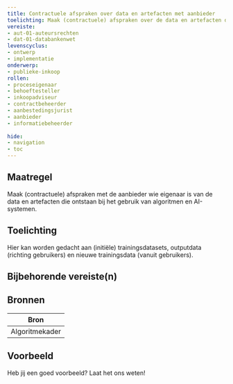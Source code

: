 ```yaml
---
title: Contractuele afspraken over data en artefacten met aanbieder
toelichting: Maak (contractuele) afspraken over de data en artefacten die ontstaan bij het gebruiken van algoritmes van aanbieders.
vereiste:
- aut-01-auteursrechten
- dat-01-databankenwet
levenscyclus:
- ontwerp
- implementatie
onderwerp:
- publieke-inkoop
rollen:
- proceseigenaar
- behoeftesteller
- inkoopadviseur
- contractbeheerder
- aanbestedingsjurist
- aanbieder
- informatiebeheerder
  
hide:
- navigation
- toc
---
```


<!-- tags -->
## Maatregel

Maak (contractuele) afspraken met de aanbieder wie eigenaar is van de data en artefacten die ontstaan bij het gebruik van algoritmen en AI-systemen.

## Toelichting

Hier kan worden gedacht aan (initiële) trainingsdatasets, outputdata (richting gebruikers) en nieuwe trainingsdata (vanuit gebruikers). 

## Bijbehorende vereiste(n)

<!-- list_vereisten_on_maatregelen_page -->

## Bronnen

| Bron                        |
|-----------------------------|
|Algoritmekader|

## Voorbeeld

Heb jij een goed voorbeeld? Laat het ons weten!

